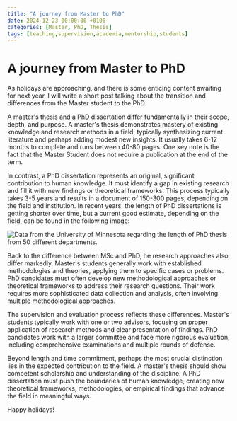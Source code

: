 ```yaml
---
title: "A journey from Master to PhD"
date: 2024-12-23 00:00:00 +0100
categories: [Master, PhD, Thesis]
tags: [teaching,supervision,academia,mentorship,students]
---
```


# A journey from Master to PhD

As holidays are approaching, and there is some enticing content awaiting for next year, I will write a short post talking about the transition and differences from the Master student to the PhD. 

A master's thesis and a PhD dissertation differ fundamentally in their scope, depth, and purpose. A master's thesis demonstrates mastery of existing knowledge and research methods in a field, typically synthesizing current literature and perhaps adding modest new insights. It usually takes 6-12 months to complete and runs between 40-80 pages. One key note is the fact that the Master Student does not require a publication at the end of the term.

In contrast, a PhD dissertation represents an original, significant contribution to human knowledge. It must identify a gap in existing research and fill it with new findings or theoretical frameworks. This process typically takes 3-5 years and results in a document of 150-300 pages, depending on the field and institution. In recent years, the length of PhD dissertations is getting shorter over time, but a current good estimate, depending on the field, can be found in the following image: 

![Data from the University of Minnesota regarding the length of PhD thesis from 50 different departments.](/assets/lib/averagedissertationlengths.png)

Back to the difference between MSc and PhD, he research approaches also differ markedly. Master's students generally work with established methodologies and theories, applying them to specific cases or problems. PhD candidates must often develop new methodological approaches or theoretical frameworks to address their research questions. Their work requires more sophisticated data collection and analysis, often involving multiple methodological approaches.

The supervision and evaluation process reflects these differences. Master's students typically work with one or two advisors, focusing on proper application of research methods and clear presentation of findings. PhD candidates work with a larger committee and face more rigorous evaluation, including comprehensive examinations and multiple rounds of defense.

Beyond length and time commitment, perhaps the most crucial distinction lies in the expected contribution to the field. A master's thesis should show competent scholarship and understanding of the discipline. A PhD dissertation must push the boundaries of human knowledge, creating new theoretical frameworks, methodologies, or empirical findings that advance the field in meaningful ways.

Happy holidays!